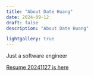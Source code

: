 ```yaml
---
title: "About Date Huang"
date: 2024-09-12
draft: false
description: "About Date Huang"

lightgallery: true
---
```


Just a software engineer

[Resume 20241127 is here](./resume_20241127_rev1.pdf)
